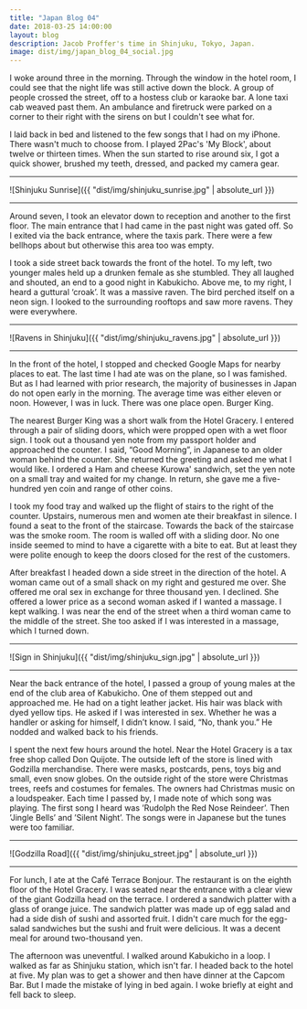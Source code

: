 ```yaml
---
title: "Japan Blog 04"
date: 2018-03-25 14:00:00
layout: blog
description: Jacob Proffer's time in Shinjuku, Tokyo, Japan.
image: dist/img/japan_blog_04_social.jpg
---
```


I woke around three in the morning. Through the window in the hotel room, I could see that the night life was still active down the block. A group of people crossed the street, off to a hostess club or karaoke bar. A lone taxi cab weaved past them. An ambulance and firetruck were parked on a corner to their right with the sirens on but I couldn't see what for.

I laid back in bed and listened to the few songs that I had on my iPhone. There wasn't much to choose from. I played 2Pac's 'My Block', about twelve or thirteen times. When the sun started to rise around six, I got a quick shower, brushed my teeth, dressed, and packed my camera gear.

---

![Shinjuku Sunrise]({{ "dist/img/shinjuku_sunrise.jpg" | absolute_url }})

---

Around seven, I took an elevator down to reception and another to the first floor. The main entrance that I had came in the past night was gated off. So I exited via the back entrance, where the taxis park. There were a few bellhops about but otherwise this area too was empty.

I took a side street back towards the front of the hotel. To my left, two younger males held up a drunken female as she stumbled. They all laughed and shouted, an end to a good night in Kabukicho. Above me, to my right, I heard a guttural ‘croak’. It was a massive raven. The bird perched itself on a neon sign. I looked to the surrounding rooftops and saw more ravens. They were everywhere.

---

![Ravens in Shinjuku]({{ "dist/img/shinjuku_ravens.jpg" | absolute_url }})

---

In the front of the hotel, I stopped and checked Google Maps for nearby places to eat. The last time I had ate was on the plane, so I was famished. But as I had learned with prior research, the majority of businesses in Japan do not open early in the morning. The average time was either eleven or noon. However, I was in luck. There was one place open. Burger King.

The nearest Burger King was a short walk from the Hotel Gracery. I entered through a pair of sliding doors, which were propped open with a wet floor sign. I took out a thousand yen note from my passport holder and approached the counter. I said, “Good Morning”, in Japanese to an older woman behind the counter. She returned the greeting and asked me what I would like. I ordered a Ham and cheese Kurowa' sandwich, set the yen note on a small tray and waited for my change. In return, she gave me a five-hundred yen coin and range of other coins.

I took my food tray and walked up the flight of stairs to the right of the counter. Upstairs, numerous men and women ate their breakfast in silence. I found a seat to the front of the staircase. Towards the back of the staircase was the smoke room. The room is walled off with a sliding door. No one inside seemed to mind to have a cigarette with a bite to eat. But at least they were polite enough to keep the doors closed for the rest of the customers.

After breakfast I headed down a side street in the direction of the hotel. A woman came out of a small shack on my right and gestured me over. She offered me oral sex in exchange for three thousand yen. I declined. She offered a lower price as a second woman asked if I wanted a massage. I kept walking. I was near the end of the street when a third woman came to the middle of the street. She too asked if I was interested in a massage, which I turned down.

---

![Sign in Shinjuku]({{ "dist/img/shinjuku_sign.jpg" | absolute_url }})

---

Near the back entrance of the hotel, I passed a group of young males at the end of the club area of Kabukicho. One of them stepped out and approached me. He had on a tight leather jacket. His hair was black with dyed yellow tips. He asked if I was interested in sex. Whether he was a handler or asking for himself, I didn’t know. I said, “No, thank you.” He nodded and walked back to his friends.

I spent the next few hours around the hotel. Near the Hotel Gracery is a tax free shop called Don Quijote. The outside left of the store is lined with Godzilla merchandise. There were masks, postcards, pens, toys big and small, even snow globes. On the outside right of the store were Christmas trees, reefs and costumes for females. The owners had Christmas music on a loudspeaker. Each time I passed by, I made note of which song was playing. The first song I heard was ’Rudolph the Red Nose Reindeer’. Then ’Jingle Bells’ and ’Silent Night’. The songs were in Japanese but the tunes were too familiar.

---

![Godzilla Road]({{ "dist/img/shinjuku_street.jpg" | absolute_url }})

---

For lunch, I ate at the Café Terrace Bonjour. The restaurant is on the eighth floor of the Hotel Gracery. I was seated near the entrance with a clear view of the giant Godzilla head on the terrace. I ordered a sandwich platter with a glass of orange juice. The sandwich platter was made up of egg salad and had a side dish of sushi and assorted fruit. I didn't care much for the egg-salad sandwiches but the sushi and fruit were delicious. It was a decent meal for around two-thousand yen.

The afternoon was uneventful. I walked around Kabukicho in a loop. I walked as far as Shinjuku station, which isn't far. I headed back to the hotel at five. My plan was to get a shower and then have dinner at the Capcom Bar. But I made the mistake of lying in bed again. I woke briefly at eight and fell back to sleep.